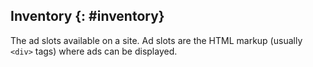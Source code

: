 ## Inventory {: #inventory}

The ad slots available on a site. Ad slots are the HTML markup (usually `<div>`
tags) where ads can be displayed.